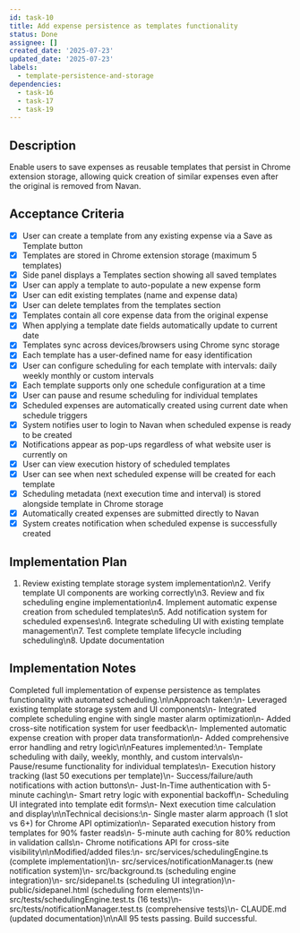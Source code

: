 ```yaml
---
id: task-10
title: Add expense persistence as templates functionality
status: Done
assignee: []
created_date: '2025-07-23'
updated_date: '2025-07-23'
labels:
  - template-persistence-and-storage
dependencies:
  - task-16
  - task-17
  - task-19
---
```


## Description

Enable users to save expenses as reusable templates that persist in Chrome extension storage, allowing quick creation of similar expenses even after the original is removed from Navan.

## Acceptance Criteria

- [x] User can create a template from any existing expense via a Save as Template button
- [x] Templates are stored in Chrome extension storage (maximum 5 templates)
- [x] Side panel displays a Templates section showing all saved templates
- [x] User can apply a template to auto-populate a new expense form
- [x] User can edit existing templates (name and expense data)
- [x] User can delete templates from the templates section
- [x] Templates contain all core expense data from the original expense
- [x] When applying a template date fields automatically update to current date
- [x] Templates sync across devices/browsers using Chrome sync storage
- [x] Each template has a user-defined name for easy identification
- [x] User can configure scheduling for each template with intervals: daily weekly monthly or custom intervals
- [x] Each template supports only one schedule configuration at a time
- [x] User can pause and resume scheduling for individual templates
- [x] Scheduled expenses are automatically created using current date when schedule triggers
- [x] System notifies user to login to Navan when scheduled expense is ready to be created
- [x] Notifications appear as pop-ups regardless of what website user is currently on
- [x] User can view execution history of scheduled templates
- [x] User can see when next scheduled expense will be created for each template
- [x] Scheduling metadata (next execution time and interval) is stored alongside template in Chrome storage
- [x] Automatically created expenses are submitted directly to Navan
- [x] System creates notification when scheduled expense is successfully created

## Implementation Plan

1. Review existing template storage system implementation\n2. Verify template UI components are working correctly\n3. Review and fix scheduling engine implementation\n4. Implement automatic expense creation from scheduled templates\n5. Add notification system for scheduled expenses\n6. Integrate scheduling UI with existing template management\n7. Test complete template lifecycle including scheduling\n8. Update documentation

## Implementation Notes

Completed full implementation of expense persistence as templates functionality with automated scheduling.\n\nApproach taken:\n- Leveraged existing template storage system and UI components\n- Integrated complete scheduling engine with single master alarm optimization\n- Added cross-site notification system for user feedback\n- Implemented automatic expense creation with proper data transformation\n- Added comprehensive error handling and retry logic\n\nFeatures implemented:\n- Template scheduling with daily, weekly, monthly, and custom intervals\n- Pause/resume functionality for individual templates\n- Execution history tracking (last 50 executions per template)\n- Success/failure/auth notifications with action buttons\n- Just-In-Time authentication with 5-minute caching\n- Smart retry logic with exponential backoff\n- Scheduling UI integrated into template edit forms\n- Next execution time calculation and display\n\nTechnical decisions:\n- Single master alarm approach (1 slot vs 6+) for Chrome API optimization\n- Separated execution history from templates for 90% faster reads\n- 5-minute auth caching for 80% reduction in validation calls\n- Chrome notifications API for cross-site visibility\n\nModified/added files:\n- src/services/schedulingEngine.ts (complete implementation)\n- src/services/notificationManager.ts (new notification system)\n- src/background.ts (scheduling engine integration)\n- src/sidepanel.ts (scheduling UI integration)\n- public/sidepanel.html (scheduling form elements)\n- src/tests/schedulingEngine.test.ts (16 tests)\n- src/tests/notificationManager.test.ts (comprehensive tests)\n- CLAUDE.md (updated documentation)\n\nAll 95 tests passing. Build successful.
